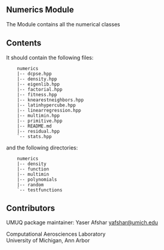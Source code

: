 Numerics Module
------------

The Module contains all the numerical classes

Contents
----------------

It should contain the following files:

````
    numerics
    |-- dcpse.hpp
    |-- density.hpp
    |-- eigenlib.hpp
    |-- factorial.hpp
    |-- fitness.hpp
    |-- knearestneighbors.hpp
    |-- latinhypercube.hpp
    |-- linearregression.hpp
    |-- multimin.hpp
    |-- primitive.hpp
    |-- README.md
    |-- residual.hpp
    `-- stats.hpp
````

and the following directories:  

````
    numerics
    |-- density
    |-- function
    |-- multimin
    |-- polynomials
    |-- random
    `-- testfunctions
````

Contributors
------------
UMUQ package maintainer: Yaser Afshar <yafshar@umich.edu>  

Computational Aerosciences Laboratory<br>
University of Michigan, Ann Arbor